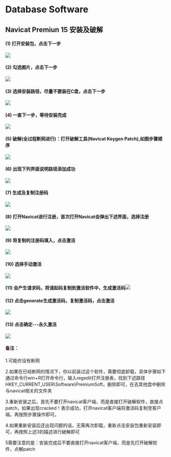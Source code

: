 # Database Software
## Navicat Premiun 15 安装及破解
#### (1) 打开安装包，点击下一步
<img src="/install/navicat01.png">

#### (2) 勾选图片，点击下一步
<img src="/install/navicat02.png">

#### (3) 选择安装路径，尽量不要装在C盘，点击下一步
<img src="/install/navicat03.png">

#### (4) 一直下一步，等待安装完成
<img src="/install/navicat04.png">

#### (5) 破解(全过程断网进行)：打开破解工具(Navicat Keygen Patch),如图步骤顺序
<img src="/install/navicat05.png">

#### (6) 出现下列界面说明路径添加成功
<img src="/install/navicat06.png">

#### (7) 生成及复制注册码
<img src="/install/navicat07.png">

#### (8) 打开Navicat进行注册，首次打开Navicat会弹出下述界面，选择注册
<img src="/install/navicat08.png">

#### (9) 将复制的注册码填入，点击激活
<img src="/install/navicat09.png">

#### (10) 选择手动激活
<img src="/install/navicat10.png">

#### (11) 会产生请求码，将请起码复制到激活软件中，生成激活码<img src="/install/navicat11.png">

#### (12) 点击generate生成激活码，复制激活码，点击激活
<img src="/install/navicat12.png">

#### (13) 点击确定---永久激活
<img src="/install/navicat13.png">

#### 备注：

1.可能你没有断网

2.如果在已经断网的情况下，你以前装过这个软件，需要彻底卸载，具体步骤如下
通过命令行win+R打开命令行，输入regedit打开注册表，找到下述路径
HKEY_CURRENT_USER\Software\PremiumSoft，删除即可，在去其他盘中删除与navicat相关的文件夹

3.重新安装之后，首先不要打开navicat客户端，而是直接打开破解软件，直接点patch，如果出现cracked！表示成功，打开navicat客户端将激活码复制至客户端，再按照步骤操作即可。

4.如果重新安装后还出现问题的话，无需再次卸载，重新点击安装包重新安装即可，再按照上述3的描述进行破解即可

5需要注意的是：安装完成后不要直接打开navicat客户端，而是先打开破解软件，点解patch
